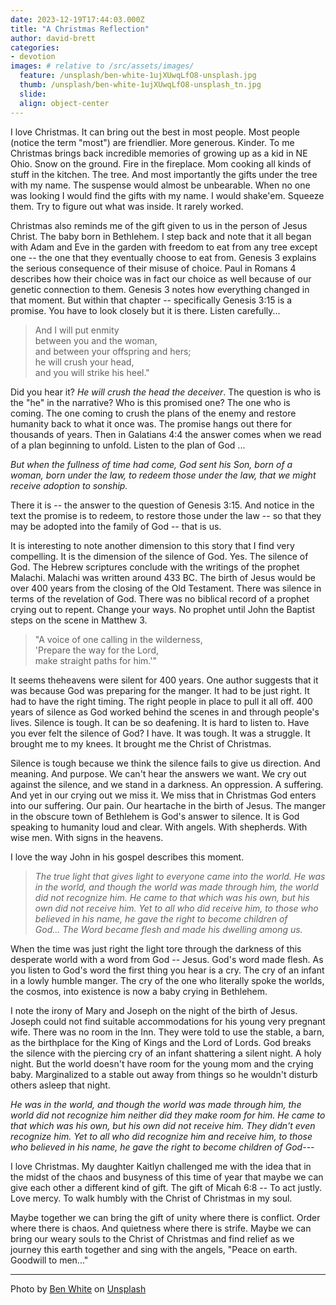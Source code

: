 ```yaml
---
date: 2023-12-19T17:44:03.000Z
title: "A Christmas Reflection"
author: david-brett
categories:
- devotion
images: # relative to /src/assets/images/
  feature: /unsplash/ben-white-1ujXUwqLfO8-unsplash.jpg
  thumb: /unsplash/ben-white-1ujXUwqLfO8-unsplash_tn.jpg
  slide:
  align: object-center
---
```

I love Christmas. It can bring out the best in most people. Most people (notice the term "most") are friendlier. More generous. Kinder. To me Christmas brings back incredible memories of growing up as a kid in NE Ohio. Snow on the ground. Fire in the fireplace. Mom cooking all kinds of stuff in the kitchen. The tree. And most importantly the gifts under the tree with my name. The suspense would almost be unbearable. When no one was looking I would find the gifts with my name. I would shake'em. Squeeze them. Try to figure out what was inside. It rarely worked.

<!-- more -->


Christmas also reminds me of the gift given to us in the person of Jesus Christ. The baby born in Bethlehem. I step back and note that it all began with Adam and Eve in the garden with freedom to eat from any tree except one -- the one that they eventually choose to eat from. Genesis 3 explains the serious consequence of their misuse of choice. Paul in Romans 4 describes how their choice was in fact our choice as well because of our genetic connection to them. Genesis 3 notes how everything changed in that moment. But within that chapter -- specifically Genesis 3:15 is a promise. You have to look closely but it is there. Listen carefully...

> And I will put enmity  
> between you and the woman,  
> and between your offspring and hers;  
> he will crush your head,  
> and you will strike his heel."  

Did you hear it? *He will crush the head the deceiver*. The question is who is the "he" in the narrative? Who is this promised one? The one who is coming. The one coming to crush the plans of the enemy and restore humanity back to what it once was. The promise hangs out there for thousands of years. Then in Galatians 4:4 the answer comes when we read of a plan beginning to unfold. Listen to the plan of God ...

*But when the fullness of time had come, God sent his Son, born of a woman, born under the law, to redeem those under the law, that we might receive adoption to sonship.*

There it is -- the answer to the question of Genesis 3:15. And notice in the text the promise is to redeem, to restore those under the law -- so that they may be adopted into the family of God -- that is us.

It is interesting to note another dimension to this story that I find very compelling. It is the dimension of the silence of God. Yes. The silence of God. The Hebrew scriptures conclude with the writings of the prophet Malachi. Malachi was written around 433 BC. The birth of Jesus would be over 400 years from the closing of the Old Testament. There was silence in terms of the revelation of God. There was no biblical record of a prophet crying out to repent. Change your ways. No prophet until John the Baptist steps on the scene in Matthew 3.

> "A voice of one calling in the wilderness,  
> 'Prepare the way for the Lord,  
> make straight paths for him.'"  

It seems theheavens were silent for 400 years. One author suggests that it was because God was preparing for the manger. It had to be just right. It had to have the right timing. The right people in place to pull it all off. 400 years of silence as God worked behind the scenes in and through people's lives. Silence is tough. It can be so deafening. It is hard to listen to. Have you ever felt the silence of God? I have. It was tough. It was a struggle. It brought me to my knees. It brought me the Christ of Christmas.

Silence is tough because we think the silence fails to give us direction. And meaning. And purpose. We can't hear the answers we want. We cry out against the silence, and we stand in a darkness. An oppression. A suffering. And yet in our crying out we miss it. We miss that in Christmas God enters into our suffering. Our pain. Our heartache in the birth of Jesus. The manger in the obscure town of Bethlehem is God's answer to silence. It is God speaking to humanity loud and clear. With angels. With shepherds. With wise men. With signs in the heavens.

I love the way John in his gospel describes this moment.

> *The true light that gives light to everyone came into the world. He was in the world, and though the world was made through him, the world did not recognize him. He came to that which was his own, but his own did not receive him. Yet to all who did receive him, to those who believed in his name, he gave the right to become children of God... The Word became flesh and made his dwelling among us.*

When the time was just right the light tore through the darkness of this desperate world with a word from God -- Jesus. God's word made flesh. As you listen to God's word the first thing you hear is a cry. The cry of an infant in a lowly humble manger. The cry of the one who literally spoke the worlds, the cosmos, into existence is now a baby crying in Bethlehem.

I note the irony of Mary and Joseph on the night of the birth of Jesus. Joseph could not find suitable accommodations for his young very pregnant wife. There was no room in the Inn. They were told to use the stable, a barn, as the birthplace for the King of Kings and the Lord of Lords. God breaks the silence with the piercing cry of an infant shattering a silent night. A holy night. But the world doesn't have room for the young mom and the crying baby. Marginalized to a stable out away from things so he wouldn't disturb others asleep that night.

*He was in the world, and though the world was made through him, the world did not recognize him neither did they make room for him. He came to that which was his own, but his own did not receive him. They didn't even recognize him. Yet to all who did recognize him and receive him, to those who believed in his name, he gave the right to become children of God---*

I love Christmas. My daughter Kaitlyn challenged me with the idea that in the midst of the chaos and busyness of this time of year that maybe we can give each other a different kind of gift. The gift of Micah 6:8 -- To act justly. Love mercy. To walk humbly with the Christ of Christmas in my soul.

Maybe together we can bring the gift of unity where there is conflict. Order where there is chaos. And quietness where there is strife. Maybe we can bring our weary souls to the Christ of Christmas and find relief as we journey this earth together and sing with the angels, "Peace on earth. Goodwill to men..."

* * *
Photo by <a href="https://unsplash.com/@benwhitephotography?utm_content=creditCopyText&utm_medium=referral&utm_source=unsplash">Ben White</a> on <a href="https://unsplash.com/photos/red-ribbon-on-gift-box-1ujXUwqLfO8?utm_content=creditCopyText&utm_medium=referral&utm_source=unsplash">Unsplash</a>
  